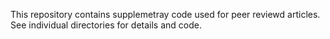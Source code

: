 This repository contains supplemetray code used for peer reviewd articles. See individual directories for details and code.
